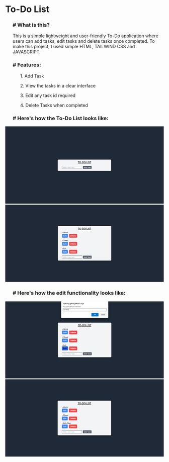 <h1><b>To-Do List</b></h1>

<ul>
  <h3><b># What is this?</b></h3>
  <p>This is a simple lightweight and user-friendly To-Do application where users can add tasks, edit tasks and delete tasks once completed. To make this project, I   used simple HTML, TAILWIND CSS and JAVASCRIPT.</p>
  
  <h3><b># Features:</b></h3>
  <ul>
    <p>1.   Add Task</p>
    <p>2.   View the tasks in a clear interface</p>
    <p>3.   Edit any task id required</p>
    <p>4.   Delete Tasks when completed</p> 
  </ul>
  
  <h3><b># Here's how the To-Do List looks like:</b></h3>
</ul>

![Screenshot of To-Do List](https://github.com/Exploring-glitch/To-Do-List/blob/main/Screenshot%202025-02-08%20173801.png)
![Screenshot of To-Do List](https://github.com/Exploring-glitch/To-Do-List/blob/main/Screenshot%202025-02-08%20173845.png)

<ul><h3><b># Here's how the edit functionality looks like:</b></h3></ul>
  
![Screenshot of To-Do List](https://github.com/Exploring-glitch/To-Do-List/blob/main/Screenshot%202025-02-08%20173921.png)
![Screenshot of To-Do List](https://github.com/Exploring-glitch/To-Do-List/blob/main/Screenshot%202025-02-08%20181741.png)






